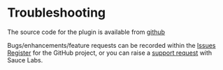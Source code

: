 Troubleshooting
======

The source code for the plugin is available from [github](https://github.com/saucelabs/bamboo_sauce)

Bugs/enhancements/feature requests can be recorded within the [Issues Register](https://github.com/saucelabs/bamboo_sauce/issues) for the GitHub project, or you can raise a [support request](https://support.saucelabs.com) with Sauce Labs.